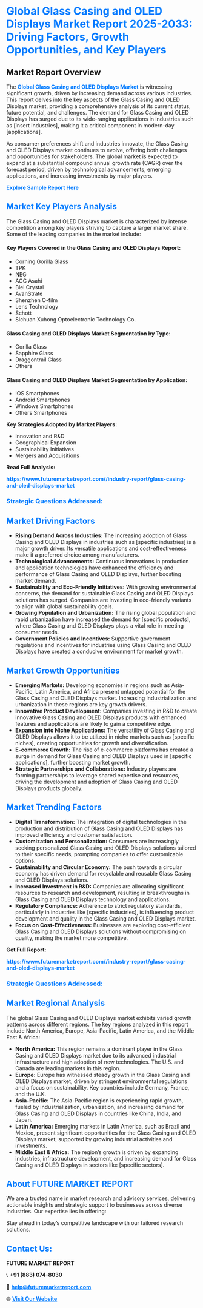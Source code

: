 <h1 style="color: #007BFF;">Global Glass Casing and OLED Displays Market Report 2025-2033: Driving Factors, Growth Opportunities, and Key Players</h1>

<section id="overview">
<h2>Market Report Overview</h2>
<p>The <a href="https://www.futuremarketreport.com//industry-report/glass-casing-and-oled-displays-market" style="color: #007BFF; text-decoration: none;"><strong>Global Glass Casing and OLED Displays Market</strong></a> is witnessing significant growth, driven by increasing demand across various industries. This report delves into the key aspects of the Glass Casing and OLED Displays market, providing a comprehensive analysis of its current status, future potential, and challenges. The demand for Glass Casing and OLED Displays has surged due to its wide-ranging applications in industries such as [insert industries], making it a critical component in modern-day [applications].</p>
<p>As consumer preferences shift and industries innovate, the Glass Casing and OLED Displays market continues to evolve, offering both challenges and opportunities for stakeholders. The global market is expected to expand at a substantial compound annual growth rate (CAGR) over the forecast period, driven by technological advancements, emerging applications, and increasing investments by major players.</p>
</section>

<section id="overview">
<p><a href="https://www.futuremarketreport.com//request-sample/reportId=81271" style="color: #007BFF; text-decoration: none;"><strong>Explore Sample Report Here</strong></a></p>
</section>

<section id="key-players">
<h2 style="color: #007BFF;">Market Key Players Analysis</h2>
<p>The Glass Casing and OLED Displays market is characterized by intense competition among key players striving to capture a larger market share. Some of the leading companies in the market include:</p>
<h4>Key Players Covered in the Glass Casing and OLED Displays Report:</h4>
<ul><li>Corning Gorilla Glass</li><li>TPK</li><li>NEG</li><li>AGC Asahi</li><li>Biel Crystal</li><li>AvanStrate</li><li>Shenzhen O-film</li><li>Lens Technology</li><li>Schott</li><li>Sichuan Xuhong Optoelectronic Technology Co.</li></ul>
<h4>Glass Casing and OLED Displays Market Segmentation by Type:</h4>
<ul><li>Gorilla Glass</li><li>Sapphire Glass</li><li>Draggontrail Glass</li><li>Others</li></ul>

<h4>Glass Casing and OLED Displays Market Segmentation by Application:</h4>
<ul><li>IOS Smartphones</li><li>Android Smartphones</li><li>Windows Smartphones</li><li>Others Smartphones</li></ul>
<p><strong>Key Strategies Adopted by Market Players:</strong></p>
<ul>
<li>Innovation and R&D</li>
<li>Geographical Expansion</li>
<li>Sustainability Initiatives</li>
<li>Mergers and Acquisitions</li>
</ul>
</section>

<section>
<p><strong>Read Full Analysis: </strong></p><a href="https://www.futuremarketreport.com//industry-report/glass-casing-and-oled-displays-market" style="color: #007BFF; text-decoration: none;"><strong>https://www.futuremarketreport.com//industry-report/glass-casing-and-oled-displays-market</strong></a>
<h3 style="color: #007BFF;">Strategic Questions Addressed:</h3>
</section>

<section id="driving-factors">
<h2 style="color: #007BFF;">Market Driving Factors</h2>
<ul>
<li><strong>Rising Demand Across Industries:</strong> The increasing adoption of Glass Casing and OLED Displays in industries such as [specific industries] is a major growth driver. Its versatile applications and cost-effectiveness make it a preferred choice among manufacturers.</li>
<li><strong>Technological Advancements:</strong> Continuous innovations in production and application technologies have enhanced the efficiency and performance of Glass Casing and OLED Displays, further boosting market demand.</li>
<li><strong>Sustainability and Eco-Friendly Initiatives:</strong> With growing environmental concerns, the demand for sustainable Glass Casing and OLED Displays solutions has surged. Companies are investing in eco-friendly variants to align with global sustainability goals.</li>
<li><strong>Growing Population and Urbanization:</strong> The rising global population and rapid urbanization have increased the demand for [specific products], where Glass Casing and OLED Displays plays a vital role in meeting consumer needs.</li>
<li><strong>Government Policies and Incentives:</strong> Supportive government regulations and incentives for industries using Glass Casing and OLED Displays have created a conducive environment for market growth.</li>
</ul>
</section>

<section id="growth-opportunities">
<h2 style="color: #007BFF;">Market Growth Opportunities</h2>
<ul>
<li><strong>Emerging Markets:</strong> Developing economies in regions such as Asia-Pacific, Latin America, and Africa present untapped potential for the Glass Casing and OLED Displays market. Increasing industrialization and urbanization in these regions are key growth drivers.</li>
<li><strong>Innovative Product Development:</strong> Companies investing in R&D to create innovative Glass Casing and OLED Displays products with enhanced features and applications are likely to gain a competitive edge.</li>
<li><strong>Expansion into Niche Applications:</strong> The versatility of Glass Casing and OLED Displays allows it to be utilized in niche markets such as [specific niches], creating opportunities for growth and diversification.</li>
<li><strong>E-commerce Growth:</strong> The rise of e-commerce platforms has created a surge in demand for Glass Casing and OLED Displays used in [specific applications], further boosting market growth.</li>
<li><strong>Strategic Partnerships and Collaborations:</strong> Industry players are forming partnerships to leverage shared expertise and resources, driving the development and adoption of Glass Casing and OLED Displays products globally.</li>
</ul>
</section>

<section id="trending-factors">
<h2 style="color: #007BFF;">Market Trending Factors</h2>
<ul>
<li><strong>Digital Transformation:</strong> The integration of digital technologies in the production and distribution of Glass Casing and OLED Displays has improved efficiency and customer satisfaction.</li>
<li><strong>Customization and Personalization:</strong> Consumers are increasingly seeking personalized Glass Casing and OLED Displays solutions tailored to their specific needs, prompting companies to offer customizable options.</li>
<li><strong>Sustainability and Circular Economy:</strong> The push towards a circular economy has driven demand for recyclable and reusable Glass Casing and OLED Displays solutions.</li>
<li><strong>Increased Investment in R&D:</strong> Companies are allocating significant resources to research and development, resulting in breakthroughs in Glass Casing and OLED Displays technology and applications.</li>
<li><strong>Regulatory Compliance:</strong> Adherence to strict regulatory standards, particularly in industries like [specific industries], is influencing product development and quality in the Glass Casing and OLED Displays market.</li>
<li><strong>Focus on Cost-Effectiveness:</strong> Businesses are exploring cost-efficient Glass Casing and OLED Displays solutions without compromising on quality, making the market more competitive.</li>
</ul>
</section>

<section>
<p><strong>Get Full Report: </strong></p><a href="https://www.futuremarketreport.com//industry-report/glass-casing-and-oled-displays-market" style="color: #007BFF; text-decoration: none;"><strong>https://www.futuremarketreport.com//industry-report/glass-casing-and-oled-displays-market</strong></a>
<h3 style="color: #007BFF;">Strategic Questions Addressed:</h3>
</section>


<section id="regional-analysis">
<h2 style="color: #007BFF;">Market Regional Analysis</h2>
<p>The global Glass Casing and OLED Displays market exhibits varied growth patterns across different regions. The key regions analyzed in this report include North America, Europe, Asia-Pacific, Latin America, and the Middle East & Africa:</p>
<ul>
<li><strong>North America:</strong> This region remains a dominant player in the Glass Casing and OLED Displays market due to its advanced industrial infrastructure and high adoption of new technologies. The U.S. and Canada are leading markets in this region.</li>
<li><strong>Europe:</strong> Europe has witnessed steady growth in the Glass Casing and OLED Displays market, driven by stringent environmental regulations and a focus on sustainability. Key countries include Germany, France, and the U.K.</li>
<li><strong>Asia-Pacific:</strong> The Asia-Pacific region is experiencing rapid growth, fueled by industrialization, urbanization, and increasing demand for Glass Casing and OLED Displays in countries like China, India, and Japan.</li>
<li><strong>Latin America:</strong> Emerging markets in Latin America, such as Brazil and Mexico, present significant opportunities for the Glass Casing and OLED Displays market, supported by growing industrial activities and investments.</li>
<li><strong>Middle East & Africa:</strong> The region’s growth is driven by expanding industries, infrastructure development, and increasing demand for Glass Casing and OLED Displays in sectors like [specific sectors].</li>
</ul>
</section>

<footer>
<h2 style="color: #007BFF;">About FUTURE MARKET REPORT</h2>
<p>We are a trusted name in market research and advisory services, delivering actionable insights and strategic support to businesses across diverse industries. Our expertise lies in offering:</p>

<p>Stay ahead in today’s competitive landscape with our tailored research solutions.</p>

<h2 style="color: #007BFF;">Contact Us:</h2>
<p><strong>FUTURE MARKET REPORT</strong></p>
<p>📞 <strong>+91 (883) 074-8030</strong></p>
<p>📧 <strong><a href="mailto:help@futuremarketreport.com" style="color: #007BFF;">help@futuremarketreport.com</a></strong></p>
<p>🌐 <strong><a href="https://www.futuremarketreport.com/" style="color: #007BFF;">Visit Our Website</a></strong></p>
</footer>